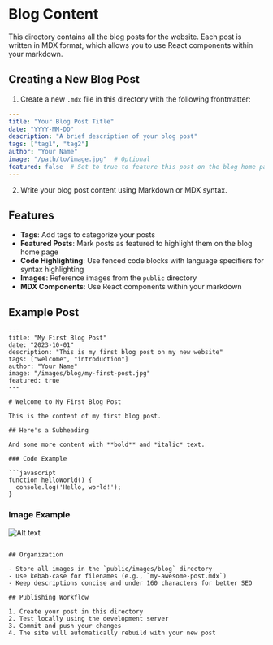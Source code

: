 # Blog Content

This directory contains all the blog posts for the website. Each post is written in MDX format, which allows you to use React components within your markdown.

## Creating a New Blog Post

1. Create a new `.mdx` file in this directory with the following frontmatter:

```yaml
---
title: "Your Blog Post Title"
date: "YYYY-MM-DD"
description: "A brief description of your blog post"
tags: ["tag1", "tag2"]
author: "Your Name"
image: "/path/to/image.jpg"  # Optional
featured: false  # Set to true to feature this post on the blog home page
---
```

2. Write your blog post content using Markdown or MDX syntax.

## Features

- **Tags**: Add tags to categorize your posts
- **Featured Posts**: Mark posts as featured to highlight them on the blog home page
- **Code Highlighting**: Use fenced code blocks with language specifiers for syntax highlighting
- **Images**: Reference images from the `public` directory
- **MDX Components**: Use React components within your markdown

## Example Post

```mdx
---
title: "My First Blog Post"
date: "2023-10-01"
description: "This is my first blog post on my new website"
tags: ["welcome", "introduction"]
author: "Your Name"
image: "/images/blog/my-first-post.jpg"
featured: true
---

# Welcome to My First Blog Post

This is the content of my first blog post.

## Here's a Subheading

And some more content with **bold** and *italic* text.

### Code Example

```javascript
function helloWorld() {
  console.log('Hello, world!');
}
```

### Image Example

![Alt text](/images/sample.jpg)
```

## Organization

- Store all images in the `public/images/blog` directory
- Use kebab-case for filenames (e.g., `my-awesome-post.mdx`)
- Keep descriptions concise and under 160 characters for better SEO

## Publishing Workflow

1. Create your post in this directory
2. Test locally using the development server
3. Commit and push your changes
4. The site will automatically rebuild with your new post
